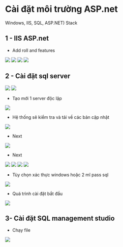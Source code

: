 # Cài đặt môi trường ASP.net

Windows, IIS, SQL, ASP.NET) Stack


## 1 - IIS ASP.net
- Add roll and features

<img src="imgwindow/1320.png">

<img src="imgwindow/1323.png">

<img src="imgwindow/1324.png">


<img src="imgwindow/1325.png">

## 2 - Cài đặt sql server

<img src="imgwindow/1311.png">

<img src="imgwindow/1312.png">

- Tạo mới 1 server độc lập

<img src="imgwindow/1314.png">

- Hệ thống sẽ kiểm tra và tải về các bản cập nhật

<img src="imgwindow/1316.png">

- Next

<img src="imgwindow/1317.png">

- Next

<img src="imgwindow/1318.png">

<img src="imgwindow/1319.png">

<img src="imgwindow/1326.png">


<img src="imgwindow/1327.png">

- Tùy chọn xác thực windows hoặc 2 mĩ pass sql

<img src="imgwindow/1328.png">

- Quá trình cài đặt bắt đầu 

<img src="imgwindow/1350.png">

## 3- Cài đặt SQL management studio

- Chạy file

<img src="imgwindow/1352.png">




